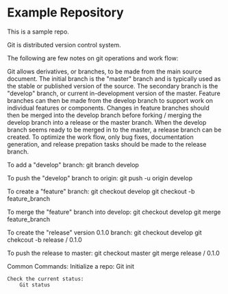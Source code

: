 # Example Repository
This is a sample repo.

Git is distributed version control system.

The following are few notes on git operations and work flow:

Git allows derivatives, or branches, to be made from the main source document. The initial branch is the "master" branch and is typically used as the stable or published version of the source. The secondary branch is the "develop" branch, or current in-development version of the master. Feature branches can then be made from the develop branch to support work on individual features or components. Changes in feature branches should then be merged into the develop branch before forking / merging the develop branch into a release or the master branch. When the develop branch seems ready to be merged in to the master, a release branch can be created. To optimize the work flow, only bug fixes, documentation generation, and release prepation tasks should be made to the release branch.

To add a "develop" branch:
    git branch develop

To push the "develop" branch to origin:
    git push -u origin develop

To create a "feature" branch:
    git checkout develop
    git checkout -b feature_branch

To merge the "feature" branch into develop:
    git checkout develop
    git merge feature_branch

To create the "release" version 0.1.0 branch:
    git checkout develop
    git chekcout -b release / 0.1.0

To push the release to master:
    git checkout master
    git merge release / 0.1.0

Common Commands:
    Initialize a repo: 
        Git init 

    Check the current status:
        Git status